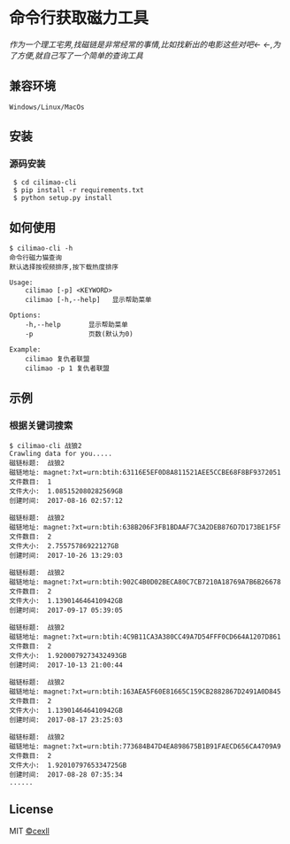 # 命令行获取磁力工具

*作为一个理工宅男,找磁链是非常经常的事情,比如找新出的电影这些对吧<- <-,为了方便,就自己写了一个简单的查询工具*

## 兼容环境
`Windows/Linux/MacOs`

## 安装
### 源码安装

```$ git clone https://github.com/chenjiandongx/torrent-cli.git
 $ cd cilimao-cli
 $ pip install -r requirements.txt
 $ python setup.py install
```

## 如何使用
```
$ cilimao-cli -h
命令行磁力猫查询
默认选择按视频排序,按下载热度排序

Usage:
    cilimao [-p] <KEYWORD>
    cilimao [-h,--help]   显示帮助菜单

Options:
    -h,--help       显示帮助菜单
    -p              页数(默认为0)

Example:
    cilimao 复仇者联盟
    cilimao -p 1 复仇者联盟
```

## 示例
### 根据关键词搜索
```
$ cilimao-cli 战狼2
Crawling data for you.....
磁链标题:  战狼2
磁链地址: magnet:?xt=urn:btih:63116E5EF0D8A811521AEE5CCBE68F8BF9372051
文件数目:  1
文件大小:  1.085152080282569GB
创建时间:  2017-08-16 02:57:12

磁链标题:  战狼2
磁链地址: magnet:?xt=urn:btih:638B206F3FB1BDAAF7C3A2DEB876D7D173BE1F5F
文件数目:  2
文件大小:  2.75575786922127GB
创建时间:  2017-10-26 13:29:03

磁链标题:  战狼2
磁链地址: magnet:?xt=urn:btih:902C4B0D02BECA80C7CB7210A18769A7B6B26678
文件数目:  2
文件大小:  1.139014646410942GB
创建时间:  2017-09-17 05:39:05

磁链标题:  战狼2
磁链地址: magnet:?xt=urn:btih:4C9B11CA3A380CC49A7D54FFF0CD664A1207D861
文件数目:  2
文件大小:  1.9200079273432493GB
创建时间:  2017-10-13 21:00:44

磁链标题:  战狼2
磁链地址: magnet:?xt=urn:btih:163AEA5F60E81665C159CB2882867D2491A0D845
文件数目:  2
文件大小:  1.139014646410942GB
创建时间:  2017-08-17 23:25:03

磁链标题:  战狼2
磁链地址: magnet:?xt=urn:btih:773684B47D4EA898675B1B91FAECD656CA4709A9
文件数目:  2
文件大小:  1.9201079765334725GB
创建时间:  2017-08-28 07:35:34
......
```

## License
MIT [©cexll](https://github.com/cexll)